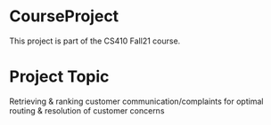 # CourseProject

This project is part of the CS410 Fall21 course. 

# Project Topic 
Retrieving & ranking customer communication/complaints for optimal routing & resolution of customer concerns
